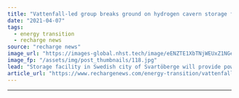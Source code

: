 ```yaml
---
title: "Vattenfall-led group breaks ground on hydrogen cavern storage for fossil-free steel"
date: "2021-04-07"
tags: 
  - energy transition
  - recharge news
source: "recharge news"
image_url: "https://images-global.nhst.tech/image/eENZTE1XbTNjWEUxZ1NGeDJCQlB0bkwzY2YxRU12Q2I3b3E5RzI0MTczUT0=/nhst/binary/819edb1b77589856df844602f2569c6d"
image_fp: "/assets/img/post_thumbnails/118.jpg"
lead: "Storage facility in Swedish city of Svartöberge will provide power for neighbouring pilot plant for the production of green steel"
article_url: "https://www.rechargenews.com/energy-transition/vattenfall-led-group-breaks-ground-on-hydrogen-cavern-storage-for-fossil-free-steel/2-1-991817"
---
```


---
